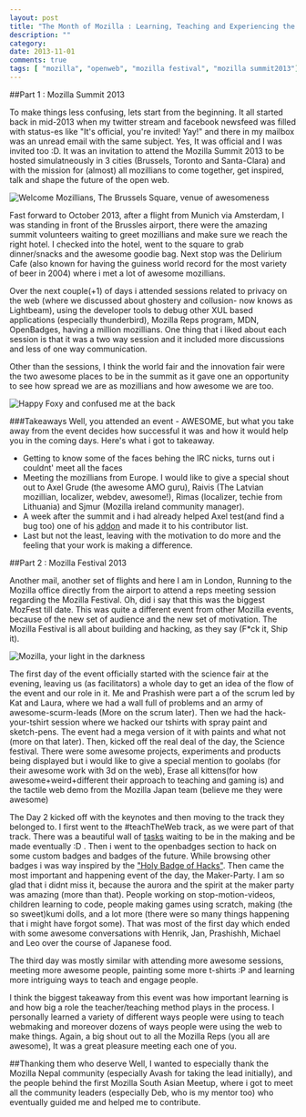```yaml
---
layout: post
title: "The Month of Mozilla : Learning, Teaching and Experiencing the OpenWeb"
description: ""
category: 
date: 2013-11-01
comments: true
tags: [ "mozilla", "openweb", "mozilla festival", "mozilla summit2013"]
---
```


##Part 1 : Mozilla Summit 2013

To make things less confusing, lets start from the beginning. It all started back in mid-2013 when my twitter stream and facebook newsfeed was filled with status-es like "It's official, you're invited! Yay!" and there in my mailbox was an unread email with the same subject. Yes, It was official and I was invited too :D. It was an invitation to attend the Mozilla Summit 2013 to be hosted simulatneously in 3 cities (Brussels, Toronto and Santa-Clara) and with the mission for (almost) all mozillians to come together, get inspired, talk and shape the future of the open web.

![Welcome Mozillians, The Brussels Square, venue of awesomeness](http://farm4.staticflickr.com/3730/10223251464_c4320a458b.jpg)


Fast forward to October 2013, after a flight from Munich via Amsterdam, I was standing in front of the Brussles airport, there were the amazing summit volunteers waiting to greet mozillians and make sure we reach the right hotel. I checked into the hotel, went to the square to grab dinner/snacks and the awesome goodie bag. Next stop was the Delirium Cafe (also known for having the guiness world record for the most variety of beer in 2004) where i met a lot of awesome mozillians.

Over the next couple(+1) of days i attended sessions related to privacy on the web (where we discussed about ghostery and collusion- now knows as Lightbeam), using the developer tools to debug other XUL based applications (especially thunderbird), Mozilla Reps program, MDN, OpenBadges, having a million mozillians. One thing that i liked about each session is that it was a two way session and it included more discussions and less of one way communication.

Other than the sessions, I think the world fair and the innovation fair were the two awesome places to be in the summit as it gave one an opportunity to see how spread we are as mozillians and how awesome we are too.

![Happy Foxy and confused me at the back](http://farm4.staticflickr.com/3706/10096055983_2dbe4b93c5_z.jpg)


###Takeaways
Well, you attended an event - AWESOME, but what you take away from the event decides how successful it was and how it would help you in the coming days. Here's what i got to takeaway.
 - Getting to know some of the faces behing the IRC nicks, turns out i couldnt' meet all the faces
 - Meeting the mozillians from Europe. I would like to give a special shout out to Axel Grude (the awesome AMO guru), Raivis (The Latvian mozillian, localizer, webdev, awesome!), Rimas (localizer, techie from Lithuania) and Sjmur (Mozilla ireland community manager).
 - A week after the summit and i had already helped Axel test(and find a bug too) one of his [addon](https://addons.mozilla.org/en-US/thunderbird/addon/quickfolders-tabbed-folders/) and made it to his contributor list.
 - Last but not the least, leaving with the motivation to do more and the feeling that your work is making a difference.

##Part 2 : Mozilla Festival 2013

Another mail, another set of flights and here I am in London, Running to the Mozilla office directly from the airport to attend a reps meeting session regarding the Mozilla Festival. Oh, did i say that this was the biggest MozFest till date. This was quite a different event from other Mozilla events, because of the new set of audience and the new set of motivation. The Mozilla Festival is all about building and hacking, as they say (F*ck it, Ship it).

![Mozilla, your light in the darkness](http://farm3.staticflickr.com/2865/10477578876_8de75ceeb9_z.jpg)


The first day of the event officially started with the science fair at the evening, leaving us (as facilitators) a whole day to get an idea of the flow of the event and our role in it. Me and Prashish were part a of the scrum led by Kat and Laura, where we had a wall full of problems and an army of awesome-scurm-leads (More on the scrum later). Then we had the hack-your-tshirt session where we hacked our tshirts with spray paint and sketch-pens. The event had a mega version of it with paints and what not (more on that later). Then, kicked off the real deal of the day, the Science festival. There were some awesome projects, experiments and products being displayed but i would like to give a special mention to goolabs (for their awesome work with 3d on the web), Erase all kittens(for how awesome+weird+different their approach to teaching and gaming is) and the tactile web demo from the Mozilla Japan team (believe me they were awesome)

The Day 2 kicked off with the keynotes and then moving to the track they belonged to. I first went to the #teachTheWeb track, as we were part of that track. There was a beautiful wall of [tasks](http://www.flickr.com/photos/hardfire/10477598396/) waiting to be in the making and be made eventually :D . Then i went to the openbadges section to hack on some custom badges and badges of the future. While browsing other badges i was way inspired by the ["Holy Badge of Hacks"](http://www.flickr.com/photos/hardfire/10525736543/). Then came the most important and happening event of the day, the Maker-Party. I am so glad that i didnt miss it, because the aurora and the spirit at the maker party was amazing (more than that). People working on stop-motion-videos, children learning to code, people making games using scratch, making (the so sweet)kumi dolls, and a lot more (there were so many things happening that i might have forgot some). That was most of the first day which ended with some awesome conversations with Henrik, Jan, Prashishh, Michael and Leo over the course of Japanese food.

The third day was mostly similar with attending more awesome sessions, meeting more awesome people, painting some more t-shirts :P and learning more intriguing ways to teach and engage people. 

I think the biggest takeaway from this event was how important learning is and how big a role the teacher/teaching method plays in the process. I personally learned a variety of different ways people were using to teach webmaking and moreover dozens of ways people were using the web to make things. Again, a big shout out to all the Mozilla Reps (you all are awesome), It was a great pleasure meeting each one of you.

##Thanking them who deserve
Well, I wanted to especially thank the Mozilla Nepal community (especially Avash for taking the lead initially), and the people behind the first Mozilla South Asian Meetup, where i got to meet all the community leaders (especially Deb, who is my mentor too) who eventually guided me and helped me to contribute.
